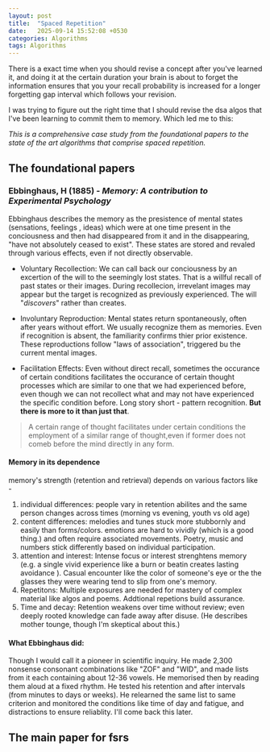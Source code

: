 ```yaml
---
layout: post
title:  "Spaced Repetition"
date:   2025-09-14 15:52:08 +0530
categories: Algorithms
tags: Algorithms
---
```

There is a exact time when you should revise a concept after you've learned it, and doing it at the certain duration your brain is about to forget the information ensures that you your recall probability is increased for a longer forgetting gap interval which follows your revision.

I was trying to figure out the right time that I should revise the dsa algos that I've been learning to commit them to memory. Which led me to this:

*This is a comprehensive case study from the foundational papers to the state of the art algorithms that comprise spaced repetition.*

## The foundational papers
### Ebbinghaus, H (1885) - *Memory: A contribution to Experimental Psychology*
Ebbinghaus describes the memory as the presistence of mental states (sensations, feelings , ideas) which were at one time present in the conciousness and then had disappeared from it and in the disappearing, "have not absolutely ceased to exist".
These states are stored and revaled through various effects, even if not directly observable.

- Voluntary Recollection: We can call back our conciousness by an excertion of the will to the seemingly lost states.
That is a willful recall of past states or their images. During recollecion, irrevelant images may appear but the target is recognized as previously experienced.
The will "*discovers*" rather than creates.

- Involuntary Reproduction: Mental states return spontaneously, often after years without effort. We usually recognize them as memories. Even if recognition is absent, the familiarity confirms thier prior existence. These reproductions follow "laws of association", triggered bu the current mental images.

- Facilitation Effects: Even without direct recall, sometimes the occurance of certain conditions facilitates the occurance of certain thought processes which are similar to one that we had experienced before, even though we can not recollect what and may not have experienced the specific condition before. Long story short - pattern recognition. **But there is more to it than just that**. 
> A certain range of thought facilitates under certain conditions the employment of a similar range of thought,even if former does not comeb before the mind directly in any form.

#### Memory in its dependence
memory's strength (retention and retrieval) depends on various factors like -
1. individual differences: people vary in retention abilites and the same person changes across times (morning vs evening, youth vs old age)
2. content differences: melodies and tunes stuck more stubbornly and easily than forms/colors. emotions are hard to vividly (which is a good thing.) and often require associated movements. Poetry, music and numbers stick differently based on individual participation.
3. attention and interest: Intense focus or interest strenghtens memory
(e.g. a single vivid experience like a burn or beatin creates lasting avoidance ). Casual encounter like the color of someone's eye or the the glasses they were wearing tend to slip from one's memory.
4. Repetitons: Multiple exposures are needed for mastery of complex material like algos and poems. Addtional repetions build assurance.
5. Time and decay: Retention weakens over time without review; even deeply rooted knowledge can fade away after disuse. (He describes mother tounge, though I'm skeptical about this.)

#### What Ebbinghaus did:

 Though I would call it a pioneer in scientific inquiry.
 He made 2,300 nonsense consonant combinations like "ZOF" and "WID", and made lists from it each containing about 12-36 vowels.
 He memorised then by reading them aloud at a fixed rhythm. He tested his retention and after intervals (from minutes to days or weeks). He relearned the same list to same criterion and monitored the conditions like time of day and fatigue, and distractions to ensure reliablity.
I'll come back this later.

## The main paper for fsrs


